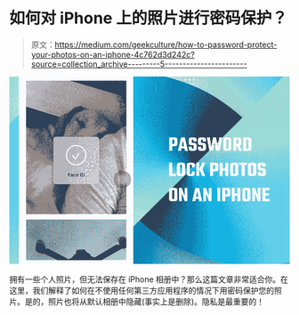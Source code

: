 # 如何对 iPhone 上的照片进行密码保护？

> 原文：<https://medium.com/geekculture/how-to-password-protect-your-photos-on-an-iphone-4c762d3d242c?source=collection_archive---------5----------------------->

![](img/4bb7ced37d853b9b62becb2b6c09d031.png)

拥有一些个人照片，但无法保存在 iPhone 相册中？那么这篇文章非常适合你。在这里，我们解释了如何在不使用任何第三方应用程序的情况下用密码保护您的照片。是的，照片也将从默认相册中隐藏(事实上是删除)。隐私是最重要的！